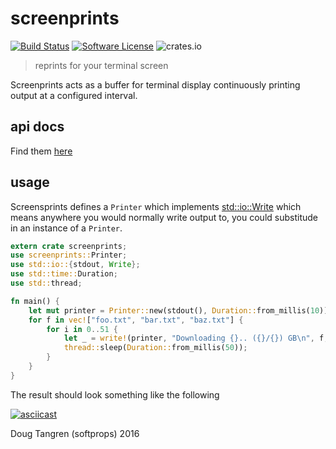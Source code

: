 # screenprints

[![Build Status](https://travis-ci.org/softprops/screenprints.svg?branch=master)](https://travis-ci.org/softprops/screenprints) [![Software License](https://img.shields.io/badge/license-MIT-brightgreen.svg)](LICENSE) ![crates.io](http://meritbadge.herokuapp.com/screenprints)

> reprints for your terminal screen


Screenprints acts as a buffer for terminal display continuously printing output at a configured interval.

## api docs

Find them [here](https://softprops.github.io/screenprints)

## usage

Screensprints defines a `Printer` which implements [std::io::Write](https://doc.rust-lang.org/std/io/trait.Write.html) which means anywhere you would normally write output to, you could substitude in an instance of a `Printer`.

```rust
extern crate screenprints;
use screenprints::Printer;
use std::io::{stdout, Write};
use std::time::Duration;
use std::thread;

fn main() {
    let mut printer = Printer::new(stdout(), Duration::from_millis(10));
    for f in vec!["foo.txt", "bar.txt", "baz.txt"] {
        for i in 0..51 {
            let _ = write!(printer, "Downloading {}.. ({}/{}) GB\n", f, i, 50);
            thread::sleep(Duration::from_millis(50));
        }
    }
}
```

The result should look something like the following

[![asciicast](https://asciinema.org/a/9auhm32umebr14bulaifhynni.png)](https://asciinema.org/a/9auhm32umebr14bulaifhynni)


Doug Tangren (softprops) 2016
